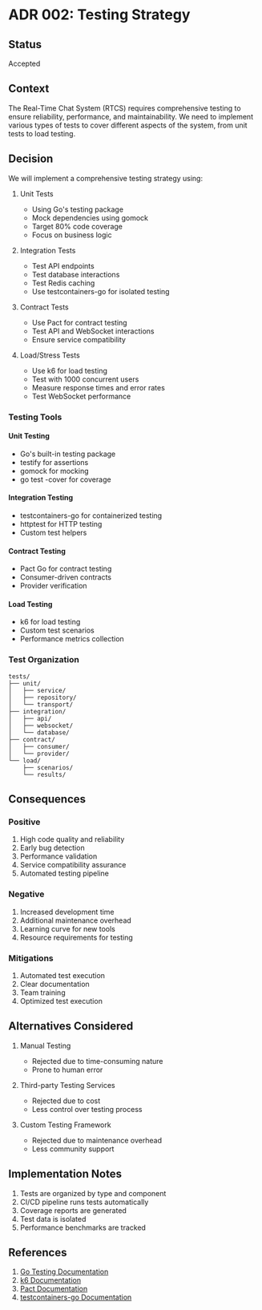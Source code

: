 # ADR 002: Testing Strategy

## Status

Accepted

## Context

The Real-Time Chat System (RTCS) requires comprehensive testing to ensure reliability, performance, and maintainability. We need to implement various types of tests to cover different aspects of the system, from unit tests to load testing.

## Decision

We will implement a comprehensive testing strategy using:

1. Unit Tests
   - Using Go's testing package
   - Mock dependencies using gomock
   - Target 80% code coverage
   - Focus on business logic

2. Integration Tests
   - Test API endpoints
   - Test database interactions
   - Test Redis caching
   - Use testcontainers-go for isolated testing

3. Contract Tests
   - Use Pact for contract testing
   - Test API and WebSocket interactions
   - Ensure service compatibility

4. Load/Stress Tests
   - Use k6 for load testing
   - Test with 1000 concurrent users
   - Measure response times and error rates
   - Test WebSocket performance

### Testing Tools

#### Unit Testing
- Go's built-in testing package
- testify for assertions
- gomock for mocking
- go test -cover for coverage

#### Integration Testing
- testcontainers-go for containerized testing
- httptest for HTTP testing
- Custom test helpers

#### Contract Testing
- Pact Go for contract testing
- Consumer-driven contracts
- Provider verification

#### Load Testing
- k6 for load testing
- Custom test scenarios
- Performance metrics collection

### Test Organization

```
tests/
├── unit/
│   ├── service/
│   ├── repository/
│   └── transport/
├── integration/
│   ├── api/
│   ├── websocket/
│   └── database/
├── contract/
│   ├── consumer/
│   └── provider/
└── load/
    ├── scenarios/
    └── results/
```

## Consequences

### Positive
1. High code quality and reliability
2. Early bug detection
3. Performance validation
4. Service compatibility assurance
5. Automated testing pipeline

### Negative
1. Increased development time
2. Additional maintenance overhead
3. Learning curve for new tools
4. Resource requirements for testing

### Mitigations
1. Automated test execution
2. Clear documentation
3. Team training
4. Optimized test execution

## Alternatives Considered

1. Manual Testing
   - Rejected due to time-consuming nature
   - Prone to human error

2. Third-party Testing Services
   - Rejected due to cost
   - Less control over testing process

3. Custom Testing Framework
   - Rejected due to maintenance overhead
   - Less community support

## Implementation Notes

1. Tests are organized by type and component
2. CI/CD pipeline runs tests automatically
3. Coverage reports are generated
4. Test data is isolated
5. Performance benchmarks are tracked

## References

1. [Go Testing Documentation](https://golang.org/pkg/testing/)
2. [k6 Documentation](https://k6.io/docs/)
3. [Pact Documentation](https://docs.pact.io/)
4. [testcontainers-go Documentation](https://golang.testcontainers.org/) 